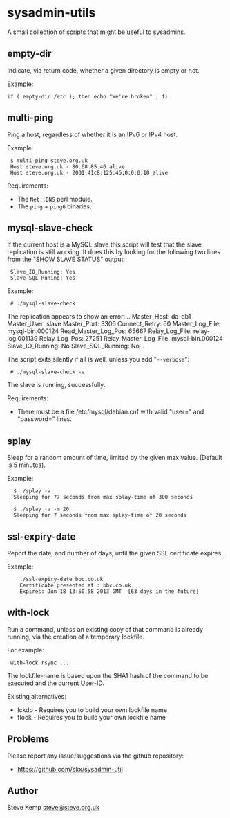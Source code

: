 sysadmin-utils
==============

A small collection of scripts that might be useful to sysadmins.



empty-dir
---------

Indicate, via return code, whether a given directory is empty or not.

Example:

    if ( empty-dir /etc ); then echo "We're broken" ; fi



multi-ping
----------

Ping a host, regardless of whether it is an IPv6 or IPv4 host.

Example:

     $ multi-ping steve.org.uk
     Host steve.org.uk - 80.68.85.46 alive
     Host steve.org.uk - 2001:41c8:125:46:0:0:0:10 alive

Requirements:

 * The `Net::DNS` perl module.
 * The `ping` + `ping6` binaries.



mysql-slave-check
-----------------

If the current host is a MySQL slave this script will test that the
slave replication is still working.  It does this by looking for
the following two lines from the "SHOW SLAVE STATUS" output:

     Slave_IO_Running: Yes
     Slave_SQL_Runing: Yes

Example:

     # ./mysql-slave-check
The replication appears to show an error:
..
                  Master_Host: da-db1
                  Master_User: slave
                  Master_Port: 3306
                Connect_Retry: 60
              Master_Log_File: mysql-bin.000124
          Read_Master_Log_Pos: 65667
               Relay_Log_File: relay-log.001139
                Relay_Log_Pos: 27251
        Relay_Master_Log_File: mysql-bin.000124
             Slave_IO_Running: No
            Slave_SQL_Running: No
            ..

The script exits silently if all is well, unless you add "`--verbose`":

     # ./mysql-slave-check -v
The slave is running, successfully.

Requirements:

 * There must be a file /etc/mysql/debian.cnf with valid "user=" and "password=" lines.



splay
-----

Sleep for a random amount of time, limited by the given max value.  (Default
is 5 minutes).

Example:

      $ ./splay -v
      Sleeping for 77 seconds from max splay-time of 300 seconds

      $ ./splay -v -m 20
      Sleeping for 7 seconds from max splay-time of 20 seconds



ssl-expiry-date
----------------

Report the date, and number of days, until the given SSL certificate expires.

Example:

        ./ssl-expiry-date bbc.co.uk
        Certificate presented at : bbc.co.uk
        Expires: Jun 18 13:50:58 2013 GMT  [63 days in the future]



with-lock
---------

Run a command, unless an existing copy of that command is already running,
via the creation of a temporary lockfile.

For example:

     with-lock rsync ...

The lockfile-name is based upon the SHA1 hash of the command to
be executed and the current User-ID.

Existing alternatives:

 * lckdo - Requires you to build your own lockfile name
 * flock - Requires you to build your own lockfile name



Problems
--------

Please report any issue/suggestions via the github repository:

* https://github.com/skx/sysadmin-util



Author
------

Steve Kemp <steve@steve.org.uk>
